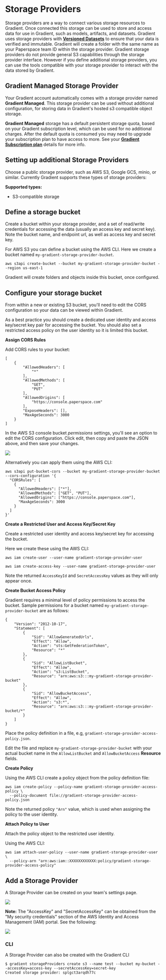 # Storage Providers

Storage providers are a way to connect various storage resources to Gradient. Once connected this storage can be used to store and access data for use in Gradient, such as models, artifacts, and datasets. Gradient uses storage providers with [**Versioned Datasets**](https://docs.paperspace.com/gradient/data/data-overview/private-datasets-repository) to ensure that your data is verified and immutable. Gradient will create a folder with the same name as your Paperspace team ID within the storage provider. Gradient storage providers do not provide general S3 capabilities through the storage provider interface. However if you define additional storage providers, you can use the tools compatible with your storage provider to interact with the data stored by Gradient.

## Gradient Managed Storage Provider

Your Gradient account automatically comes with a storage provider named **Gradient Managed**. This storage provider can be used without additional configuration, for storing data in Gradient's hosted s3 compatible object storage.

**Gradient Managed** storage has a default persistent storage quota, based on your Gradient subscription level, which can be used for no additional charges. After the default quota is consumed you may need to upgrade your subscription plan to have access to more. See your [**Gradient Subscription plan**](https://gradient.paperspace.com/pricing) details for more info.

## Setting up additional Storage Providers

Choose a public storage provider, such as AWS S3, Google GCS, minio, or similar. Currently Gradient supports these types of storage providers:

**Supported types:**

* S3-compatible storage

## Define a storage bucket

Create a bucket within your storage provider, and a set of read/write credentials for accessing the data \(usually an access key and secret key\). Note the bucket name, and endpoint url, as well as access key and secret key.

For AWS S3 you can define a bucket using the AWS CLI. Here we create a bucket named `my-gradient-storage-provider-bucket`.

```text
aws s3api create-bucket --bucket my-gradient-storage-provider-bucket --region us-east-1
```

Gradient will create folders and objects inside this bucket, once configured.

## Configure your storage bucket

From within a new or existing S3 bucket, you'll need to edit the CORS configuration so your data can be viewed within Gradient.

As a best practice you should create a dedicated user identity and access key/secret key pair for accessing the bucket. You should also set a restricted access policy on the user identity so it is limited this bucket.

**Assign CORS Rules**

Add CORS rules to your bucket:

```text
[
    {
        "AllowedHeaders": [
            "*"
        ],
        "AllowedMethods": [
            "GET",
            "PUT"
        ],
        "AllowedOrigins": [
            "https://console.paperspace.com"
        ],
        "ExposeHeaders": [],
        "MaxAgeSeconds": 3000
    }
]
```

In the AWS S3 console bucket _permissions_ settings, you'll see an option to edit the CORS configuration. Click edit, then copy and paste the JSON above, and then save your changes.

![](../../../.gitbook/assets/image%20%28108%29.png)

Alternatively you can apply them using the AWS CLI:

```text
aws s3api put-bucket-cors --bucket my-gradient-storage-provider-bucket --cors-configuration '{
  "CORSRules": [
    {
      "AllowedHeaders": ["*"],
      "AllowedMethods": ["GET", "PUT"],
      "AllowedOrigins": ["https://console.paperspace.com"],
      "MaxAgeSeconds": 3000
    }
  ]
}'
```

**Create a Restricted User and Access Key/Secret Key**

Create a restricted user identity and access key/secret key for accessing the bucket.

Here we create these using the AWS CLI:

```text
aws iam create-user --user-name gradient-storage-provider-user

aws iam create-access-key --user-name gradient-storage-provider-user
```

Note the returned `AccessKeyId` and `SecretAccessKey` values as they will only appear once.

**Create Bucket Access Policy**

Gradient requires a minimal level of policy permissions to access the bucket. Sample permissions for a bucket named `my-gradient-storage-provider-bucket` are as follows:

```text
{
    "Version": "2012-10-17",
    "Statement": [
        {
            "Sid": "AllowGeneratedUrls",
            "Effect": "Allow",
            "Action": "sts:GetFederationToken",
            "Resource": "*"
        },
        {
            "Sid": "AllowListBucket",
            "Effect": "Allow",
            "Action": "s3:ListBucket",
            "Resource": "arn:aws:s3:::my-gradient-storage-provider-bucket"
        },
        {
            "Sid": "AllowBucketAccess",
            "Effect": "Allow",
            "Action": "s3:*",
            "Resource": "arn:aws:s3:::my-gradient-storage-provider-bucket/*"
        }
    ]
}
```

Place the policy definition in a file, e.g, `gradient-storage-provider-access-policy.json`.

Edit the file and replace `my-gradient-storage-provider-bucket` with your actual bucket name in the `AllowListBucket` and `AllowBucketAccess` **Resource** fields.

**Create Policy**

Using the AWS CLI create a policy object from the policy definition file:

```text
aws iam create-policy --policy-name gradient-storage-provider-access-policy \
  --policy-document file://gradient-storage-provider-access-policy.json
```

Note the returned policy `"Arn"` value, which is used when assigning the policy to the user identity.

**Attach Policy to User**

Attach the policy object to the restricted user identity.

Using the AWS CLI:

```text
aws iam attach-user-policy --user-name gradient-storage-provider-user \
  --policy-arn "arn:aws:iam::XXXXXXXXXXXX:policy/gradient-storage-provider-access-policy"
```

## Add a Storage Provider

A Storage Provider can be created on your team's settings page.

![](../../../.gitbook/assets/screen-shot-2020-10-30-at-1.09.41-pm.png)

**Note:** The "AccessKey" and "SecretAccessKey" can be obtained from the "My security credentials" section of the AWS Identity and Access Management \(IAM\) portal. See the following:

![](../../../.gitbook/assets/image%20%28109%29.png)

### CLI

A Storage Provider can also be created with the Gradient CLI

```text
$ gradient storageProviders create s3 --name test --bucket my-bucket --accessKey=access-key --secretAccessKey=secret-key
Created storage provider: splgct3arqdh77c
```

